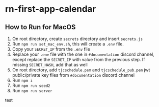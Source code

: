 # rn-first-app-calendar

## How to Run for MacOS

1. On root directory, create `secrets` directory and insert `secrets.js`
2. Run `npm run set_mac_env.sh`, this will create a `.env` file.
3. Copy your `SECRET_IP` from the `.env` file
4. Replace your `.env` file with the one in `#documentation` discord channel, except replace the `SECRET_IP` with value from the previous step. If missing `SECRET_HASH`, add that as well
5. On root directory, add `tjcschedule.pem` and `tjcschedule_pub.pem` jwt public/private key files from `#documentation` discord channel
6. Run `npm i`
7. Run `npm run seed2`
8. Run `npm run server`

test
